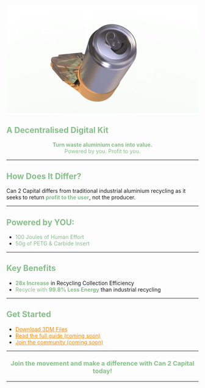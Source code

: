 <!--
Can 2 Capital: GitHub Pages Homepage
Theme Colors:
- Green: #85bf87 (Headings)
- Orange: #fd8800 (Links)

Note: GitHub Pages markdown supports inline HTML styles for text, including headings and links.
For advanced global theming, custom CSS is required.
-->

<p align="center">
  <img src="images/BenchTop RenderV3.68.png" alt="Can 2 Capital Logo" width="2560">
</p>

<h2 style="color:#85bf87;">A Decentralised Digital Kit</h2>

<p align="center">
  <b><span style="color:#85bf87;">Turn waste aluminium cans into value.</span></b><br>
  <span style="color:#85bf87;">Powered by you. Profit to you.</span>
</p>

---

<h2 style="color:#85bf87;">How Does It Differ?</h2>

Can 2 Capital differs from traditional industrial aluminium recycling as it seeks to return <b><span style="color:#85bf87 ;">profit to the user</span></b>, not the producer.

---

<h2 style="color:#85bf87;">Powered by YOU:</h2>

- <span style="color:#85bf87;">100 Joules of Human Effort</span>
- <span style="color:#85bf87;">50g of PETG & Carbide Insert</span>

---

<h2 style="color:#85bf87;">Key Benefits</h2>

- <b><span style="color:#85bf87;">28x Increase</span></b> in Recycling Collection Efficiency  
- <span style="color:#85bf87;">Recycle with <b>99.8% Less Energy</b></span> than industrial recycling

---

<h2 style="color:#85bf87;">Get Started</h2>

- <a href="https://github.com/finnw4in/Can2Capital/tree/main/3dm-files" style="color:#fd8800;">Download 3DM Files</a>
- <a href="#" style="color:#fd8800;">Read the full guide (coming soon)</a>
- <a href="#" style="color:#fd8800;">Join the community (coming soon)</a>

---

<div align="center">

<h3 style="color:#85bf87;">Join the movement and make a difference with <b>Can 2 Capital</b> today!</h3>

</div>

---
